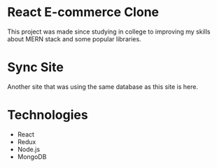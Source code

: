 
# React E-commerce Clone
  This project was made since studying in college to improving my skills about MERN stack and some popular libraries.

# Sync Site
  Another site that was using the same database as this site is here.

# Technologies
  - React
  - Redux
  - Node.js
  - MongoDB


